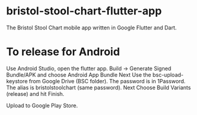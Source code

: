 # bristol-stool-chart-flutter-app
The Bristol Stool Chart mobile app written in Google Flutter and Dart.

# To release for Android

Use Android Studio, open the flutter app.
Build -> Generate Signed Bundle/APK and choose Android App Bundle
Next
Use the bsc-upload-keystore from Google Drive (BSC folder). The password is in 1Password. The alias is bristolstoolchart (same password).
Next
Choose Build Variants (release) and hit Finish.

Upload to Google Play Store.
